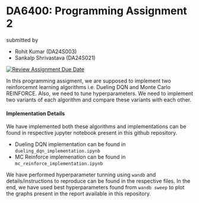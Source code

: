 # DA6400: Programming Assignment 2
submitted by 
- Rohit Kumar (DA24S003)
- Sankalp Shrivastava (DA24S021)

[![Review Assignment Due Date](https://classroom.github.com/assets/deadline-readme-button-22041afd0340ce965d47ae6ef1cefeee28c7c493a6346c4f15d667ab976d596c.svg)](https://classroom.github.com/a/to1Zk60e)

In this programming assigment, we are supposed to implement two reinforcemnt learning algorithms i.e. Dueling DQN and Monte Carlo REINFORCE. Also, we need to tune hyperparameters. We need to implement two variants of each algorithm and compare these variants with each other.

#### Implementation Details
We have implemented both these algorithms and implementations can be found in respective jupyter notebook present in this github repository. 
- Dueling DQN implementation can be found in `dueling_dqn_implementation.ipynb`
- MC Reinforce implemenation can be found in `mc_reinforce_implementation.ipynb`

We have performed hyperparameter tunning using `wandb` and details/instructions to reproduce can be found in the respective files. In the end, we have used best hyperparameters found from `wandb sweep` to plot the graphs present in the report available in this repository.
